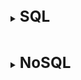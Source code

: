 [//]: # (SQL)
<br>
<details>
    <summary>
        <b><big><big><big>
            SQL
        </big></big></big></b>
    </summary>

[//]: # (What is SQL)
<br>
<details>
      <summary>
          <b><big><big><big>
              What is SQL
          </big></big></big></b>
      </summary>

SQL (Structured Query Language) is a special language designed to work with databases.
Using the SQL database, you can set the structure, organize data sampling.
according to some specific criteria, deleting and changing data.

</details>

[//]: # (What is a DBMS)
<br>
<details>
    <summary>
        <b><big><big><big>
            What is a DBMS + main functions
        </big></big></big></b>
    </summary>

DBMS (Database Management System) - software that communicates
with the user, applications and the database itself for data collection and analysis.
The DBMS allows the user to interact with the database.
The data stored in the database can be changed, retrieved and deleted.

DBMS == SQL Server

- database data management;
- logging of changes;
- backup and recovery of the database after failures;
- support for database languages.

</details>

[//]: # (DBMS types)
<br>
<details>
     <summary>
         <b><big><big><big>
              Types of DBMS
         </big></big></big></b>
     </summary>

**Relational (RSQL)** - supports SQL.
Relationships between objects look like tables that
are related to each other by PK and FK relations

**Non-relational (NoSQL)** - partially supports SQL (not all types)
Relations between objects are represented as non-relational, it can be
tables, a single document (json) or described by xml and so on

</details>

[//]: # (SQL vs NoSQL)
<br>
<details>
    <summary>
        <b><big><big><big>
             SQL vs NoSQL
        </big></big></big></b>
    </summary>

- **Вертикальное масштабирование** — заменять в существующей вычислительной
  системе компоненты более мощными и быстрыми
- **Горизонтальное масштабирование** - разбиение системы на более мелкие структурные компоненты и
  разнесение их по отдельным физическим машинам (увеличение количества серверов)

SQL:

Плюсы:
+ Структурированность хранения данных
+ SQL стандартный язык запросов (при переходе от одной SQL БД к другой, изменения будут минимальны)
+ Хорошая вертикальная масштабируемость
+ Они надежны
+ Имеют хорошую поддержку из-за того что существуют достаточно давно
+ Позволяют решать достаточно сложные задачи

Минусы:
- Плохая горизонтальная масштабируемость
- Из-за того что данные распределены по таблицам, может проседать скорость работы
- Достаточно сложная работа с большой базой

NoSQL: подходят для многих мобильных, игровых, интернет‑приложений,
когда **требуются гибкие масштабируемые** базы данных **с высокой производительностью**
и широкими функциональными возможностями, способные обеспечивать **максимальное удобство использования.**

Плюсы:
+ Отличная масштабируемость как вертикально так и горизонтально
+ Гибкая разработка (проходит быстрее)
+ Высокая производительность
+ Широкие функциональные возможности

Минусы:
- Неструктурное хранение данных
- Каждая NoSQL база имеет свой способ работы с данными
- Плохая надежность
- Не очень хорошая поддержка из-за того что некоторые NoSQL еще молодые
- Сложно решать сложные задачи

</details>

[//]: # (Из каких подмножеств состоит SQL DDL/DML/DCL/TCL)
<br>
<details>
    <summary>
        <b><big><big><big>
             Из каких подмножеств состоит SQL (DDL/DML/DCL/TCL)
        </big></big></big></b>
    </summary>

- DDL (Data Definition Language, язык описания данных)
  позволяет выполнять различные операции с базой данных,
  такие как CREATE (создание), ALTER (изменение) и DROP (удаление объектов).
- DML (Data Manipulation Language, язык управления данными)
  позволяет получать доступ к данным и манипулировать ими,
  например, вставлять, обновлять, удалять и извлекать данные из базы данных.
- DCL (Data Control Language, язык контролирования данных)
  позволяет контролировать доступ к базе данных.
  Пример — GRANT (предоставить права), REVOKE (отозвать права).
- TCL (Transaction Control Language) - контроль над DML командами
  Пример - СOMMIT/ROLLBACK

</details>

[//]: # (Materialized View vs View)
<br>
<details>
    <summary>
        <b><big><big><big>
             Materialized View vs View
        </big></big></big></b>
    </summary>

View:
- View таблицы никогда не сохраняются, только отображается.
- Представление - это виртуальная таблица,
  сформированная из одной или нескольких базовых таблиц или представлений

+ Представление обновляется каждый раз, когда используется виртуальная таблица
+ Не требует дискового пространства для хранения
- (Главное) Медленная обработка

Materialized View:
- Материализованное представление хранится на диске.
- Материализованное представление является физической копией базовой таблицы (На момент создания)
- Материализованное представление должно обновляться вручную или с использованием триггеров.

+ Быстрая обработка
+ Материализованный вид использует пространство памяти.

</details>

[//]: # (Понятие целостности данных)
<br>
<details>
    <summary>
        <b><big><big><big>
             Понятие целостности данных
        </big></big></big></b>
    </summary>

Целостность данных – это полнота, точность и единообразие данных.
Для поддержания целостности данных в реляционных БД используется ряд инструментов.
Целостность данных обеспечивается при помощи constraint.
Эти ограничения целостности позволяют применять практические правила к данным в таблицах
и гарантировать точность и надежность данных.

</details>

[//]: # (Ограничения constraints)
<br>
<details>
    <summary>
        <b><big><big><big>
            Ограничения (constraints)
        </big></big></big></b>
    </summary>

Ограничения (constraints) используются для указания ограничения на тип данных таблицы. 
Они могут быть указаны при создании или изменении таблицы. Пример ограничений:

- NOT NULL      - гарантирует, что столбец не может иметь значение NULL
- UNIQUE        - гарантирует, что все значения в столбце разные
- PRIMARY KEY   - комбинация NOT NULL и UNIQUE. Уникально идентифицирует каждую строку в таблице
- FOREIGN KEY   - уникально идентифицирует строку / запись в другой таблице
- CHECK         - Гарантирует, что все значения в столбце удовлетворяют определенному условию
- DEFAULT       - устанавливает значение по умолчанию для столбца, если значение не указано
- INDEX         - используется для очень быстрого создания и извлечения данных из базы данных
- AUTO_INCREMENT- позволяет автоматически генерировать уникальный номер
  при добавлении новой записи в таблицу.

</details>

[//]: # (Индексирование колонок)
<br>
<details>
    <summary>
        <b><big><big><big>
            Индексирование колонок
        </big></big></big></b>
    </summary>

Индексы являются методами повышения производительности, позволяя извлекать
информацию из базы данных с более высокой скоростью и производительностью.

Индекс базы данных во многом сходен с индексом (алфавитным указателем) книги.
Когда нам нужно быстро найти какую-либо тему в книге, мы сначала смотрим в индексе,
на каких страницах книги эта тема рассматривается, а потом сразу же открываем нужную страницу.
Подобным образом, при поиске определенной строки таблицы компонент
Database Engine обращается к индексу, чтобы узнать ее физическое местонахождение.

Индексы имеют две особенности
- Пользователь БД не имеет возможности выбирать поиск по индексу или нет
  Для него система индексирования скрыта, а ей занимается система оптимизирования щапросов

- Индекс базы данных могут меняться при каждом изменении соответствующих данных.

Индекс помогает ускорить запросы на получение данных (SELECT [WHERE]),
но замедляет процесс добавления и изменения записей (INSERT, UPDATE) поскольку таблица при добавлении
так же обновляет индексы.

</details>

[//]: # (Полное сканирование vs Индексирование)
<br>
<details>
    <summary>
        <b><big><big><big>
            Полное сканирование vs Индексирование
        </big></big></big></b>
    </summary>

Если для таблицы отсутствует подходящий индекс, для выборки строк система использует
метод полного сканирования таблицы.
Система последовательно извлекает и исследует каждую строку таблицы
(от первой до последней), и помещает строку в результирующий набор,
если для нее удовлетворяется условие поиска в предложении WHERE.
Таким образом, все строки извлекаются в соответствии с их физическим расположением в памяти.
Этот метод менее эффективен, чем доступ с использованием индексов

Индексы сохраняются в дополнительных структурах базы данных, называющихся страницами индексов.
Для каждой индексируемой строки имеется элемент индекса (index entry),
который сохраняется на странице индексов.
Каждый элемент индекса состоит из ключа индекса и указателя.

Поиск же записей по индексированной таблице осуществляется по сбалансированному АВЛ дереву.

(У каждого узла такого дерева не больше двух узлов, максимум левый и правый
правила которого звучак как Не меньше и Не больше а каждая ветвь дерева
ниже составляет собственное дерево)

Главное отличие полного сканирования от индексирования в том
Что поиск полного сканирования составляет N
Сложность сканирования по дерева стремиться к LogN и зависит от высоты дерева

</details>

[//]: # (Типы индексов)
<br>
<details>
    <summary>
        <b><big><big><big>
            Типы индексов
        </big></big></big></b>
    </summary>

Всего существует два типа индексов – кластеризованные, некластеризованные.

- **Кластеризованный** индекс говорит нам о том, что записи физическии
  (на диске) будут храниться рядом друг с другом.
  Кластеризованный индекс может быть только один
  и создается по умолчанию для каждой таблицы, которая имеет первичный ключ.

Кластеризованный индекс хранит реальные строки данных в листьях индекса.

- **Некластеризованного** индекс содержит только те столбцы,
  по которым определен данный индекс,
  а также содержит указатель на кластерный индекс если он есть или на номер строки.

- **Составной индекс** Такой индекс может содержать более одного столбца.
  Вы можете включить до 16 столбцов в индекс, но их общая длина ограничена 900 байтами.
  Как кластеризованный, так и некластеризованный индексы могут быть составными.

- **Уникальный индекс** Уникальный индекс автоматически создается когда вы
  определяете ограничения столбца: первичный ключ или ограничение на уникальность значений


</details>

[//]: # (Свойство ACID)
<br>
<details>
    <summary>
        <b><big><big><big>
            Свойство ACID
        </big></big></big></b>
    </summary>

Для целостности данных все транзакции в БД должны соответствовать требованиям ACID, т.е.:
- Atomicity (Атомарность)
- Consistency (Консистентность)
- Isolation (Изоляция)
- Durability (Надежность)

Подробнее:

- Атомарность   – Либо транзакция проходит целиком, либо отменяется целиком
  в случае ошибки в цепи операций
  (перфоманс: )
- Consistency   - Все данные, записываемые в БД в рамках транзакции, должны соответствовать
  всем правилам и ограничениям, включая ограничения целостности, каскады и триггеры.
  (перфоманс: валидации)
- Isolation     - Во время выполнения транзакции параллельные транзакции не должны оказывать
  влияние на её результат.
  (перфоманс: сложно реализации изоляции сами по себе бьют по перфомансу)
- Durability    - Если транзакция отработала полностью и завершилась, то все ее изменения
  должны быть сохранены и считаются постоянными
  (перфоманс: проблема оптимизации запросов)

</details>я

[//]: # (Уровни изолированности добавить проблемы)
<br>
<details>
    <summary>
        <b><big><big><big>
            Уровни изолированности (добавить проблемы)
        </big></big></big></b>
    </summary>

- Read uncommitted
  Самая плохая согласованность данных (самая высокая скорость)
  каждая транзакция видит незафиксированные изменения другой транзакции (феномен грязного чтения)

- Read committed
  Для этого уровня параллельно исполняющиеся транзакции видят только
  зафиксированные изменения из других транзакций
  (работа с разными данными)

- Repeatable read
  мы не видим в исполняющейся транзакции измененные и удаленные записи другой транзакцией.
  Но все еще видим вставленные записи из другой транзакции
  (фантомные строки)

- Serializable
  Уровень, при котором транзакции ведут себя как будто ничего более не существует,
  никакого влияния друг на друга нет.

</details>

[//]: # (Что такое нормализация БД и каковы ее приемущества)
<br>
<details>
    <summary>
        <b><big><big><big>
            Что такое нормализация БД и каковы ее приемущества
        </big></big></big></b>
    </summary>

Плюсы:
+ Нормализация нужна для борьбы с избыточностью
+ Как следствие, повышается читаемость самой базы и интуитивность
+ Упрощение расширения и маштабирования
+ Упрощение применения процедур целостности (constraint)
+ Проецирование на языки программирования

Минусы:

- Множество таблиц влияют на производительность всей системы
- Возростает сложность запросов, поскольку надо объединять таблицы
</details>

[//]: # (HAVING vs WHERE)
<br>
<details>
    <summary>
        <b><big><big><big>
            HAVING vs WHERE
        </big></big></big></b>
    </summary>

Having и Where по сути выполняют одно и тоже действие - поиск

Having:
- Having может использоваться на первом месте запроса вместо where
  даже в группе запросов (having A > 0 and B < 0)
- Having может использовать агрегатные функции having max(A) > 1;

Но есть очень важный момент использования Having.
При запросе с группировкой, мы можем использовать дополнительное условие выборки
после группировки только при помощи having
</details>

[//]: # (GROUP BY vs DISTINCT vs ORDER BY)
<br>
<details>
    <summary>
        <b><big><big><big>
            GROUP BY vs DISTINCT vs ORDER BY
        </big></big></big></b>
    </summary>

GROUP BY -> группирует значения
DISTINCT -> выводит уникальные неповторяющиеся значения
ORDER BY -> выводит в порядке (деф возрастания) значения в таблице

Главное различие GROUP BY и DISTINCT, в синтаксисе описания

Пример для DISTINCT:

    SELECT DISTINCT A, B
    FROM Table
    ORDER BY A;

Пример для GROUP BY:

    SELECT *
    FROM Table
    GROUP BY A, B;

(+ GROUP BY может работать с атомарными операторами из-за
того что находится в последней части запроса)

Когда нужен вывод чего-то одного без каких-то дополнительных полей - юзай DISTINCT
Нужна группировка значений воедино, но при этом оставить все левые - юзай GROUP BY

</details>

[//]: # (PRIMARY vs UNIQUE)
<br>
<details>
    <summary>
        <b><big><big><big>
            PRIMARY vs UNIQUE
        </big></big></big></b>
    </summary>

PRIMARY:
- В таблице может быть только одно поле с первичным ключом
- В некоторых СУБД оно не может быть NULL - например, MySQL добавляет NOT NULL
- Первичный ключ - это уникальный идентификатор ключа записи

UNIQUE:
- Может быть более одного уникального ключа в одной таблице
- Уникальный ключ может иметь значения NULL
- Нулл значения между собой не равны, потому UNIQUE может иметь много NULL полей
</details>

[//]: # (DELETE vs TRUNCATE vs DROP)
<br>
<details>
    <summary>
        <b><big><big><big>
            DELETE vs TRUNCATE vs DROP
        </big></big></big></b>
    </summary>

DROP        - удаляет таблицы (удаление таблицы базы данных)
DELETE      - для удаления одной или нескольких строк в таблице (с применением условия)
TRUNCATE    - удаляет все строки из таблицы (работает быстрее чем DELETE, но нельзя вешать условия)

</details>

[//]: # (Типы JOIN'ов)
<br>
<details>
    <summary>
        <b><big><big><big>
            Типы JOIN'ов
        </big></big></big></b>
    </summary>

![atler-text](https://www.techagilist.com/wp-content/uploads/2018/07/sql-joins.png)

</details>

[//]: # (Подзапрос / Типы подзапросов)
<br>
<details>
    <summary>
        <b><big><big><big>
            Подзапрос / Типы подзапросов
        </big></big></big></b>
    </summary>

SQL подзапрос — это запрос, вложенный в другой запрос;

По типам запросы используются в:
- В инструкции SELECT;
- В инструкции FROM;
- В условии WHERE.
- 
</details>

[//]: # (Функции ранжирования/Выбор четных нечетных записей)
<br>
<details>
    <summary>
        <b><big><big><big>
            Функции ранжирования/Выбор четных нечетных записей
        </big></big></big></b>
    </summary>

**Ранжирующие функции** — это функции, которые возвращают значение для каждой строки группы в
результирующем наборе данных.
На практике они могут быть использованы, например, для простой нумерации списка,
составления рейтинга или постраничной выборки.

Результирующие функции:
- **ROW_NUMBER**() OVER ([ORDER BY столбы группировки]) as [Имя полученной колонки]
  Выводит номер получившейся стоки
- **RANK**() OVER (order by column) [RANK]
  возвращает ранг каждой строки. В отличие от row_number(),
  идет уже анализ значений и в случае нахождения одинаковых, функция возвращает одинаковый ранг
  с пропуском следующего.
  (Если найдет одинаковые значения то выведет 1.2.2.2.5.6.7)
- **DENSE_RANK** over (order by column) [DENSE_RANK]
  возвращает ранг каждой строки, но в отличие от rank,
  в случае нахождения одинаковых значений, возвращает ранг без пропуска следующего.
  (Если найдет одинаковые значения то выведет 1.2.2.2.3.4.4)
- **NTILE**(3)over (order by price desc) [NTILE]
  функция Transact-SQL, которая делит результирующий набор
  на группы по определенному столбцу. Количество групп указывается в качестве параметра.

Используя функцию mod

SELECT * FROM Persons WHERE MOD(PersonId, 2) = 1

</details>

[//]: # (Хранимые процедуры)
<br>
<details>
    <summary>
        <b><big><big><big>
            Хранимые процедуры
        </big></big></big></b>
    </summary>

Хранимые процедуры представляет набор инструкций, которые выполняются как единое целое.
Тем самым хранимые процедуры позволяют упростить комплексные операции
и вынести их в единый объект.

Каждая процедура описывается с помощью BEGIN и END

Пример:

    CREATE PROCEDURE procedure AS
    BEGIN
        SELECT *
        FROM table
    END;

Чтобы вызвать хранимую процедуру используется команда **EXEC** или **EXECUTE**

+ Скорость
+ Логика
+ Код проще
+ Безопасность (она уже скомпилирована)
+ Защита приложния от изменения структуры
+ Процедуры не наш скоуп ответсвеннсти

- Сложность переезда
- Проблема SQL (жесткая привязанность)

</details>

[//]: # (Триггеры)
<br>
<details>
    <summary>
        <b><big><big><big>
            Триггеры
        </big></big></big></b>
    </summary>

Триггеры представляют специальный тип хранимой процедуры,
которая вызывается автоматически при выполнении определенного действия над таблицей
или представлением, в частности, при добавлении, изменении или удалении данных,
то есть при выполнении команд INSERT, UPDATE, DELETE.

    CREATE TRIGGER имя_триггера
    ON {имя_таблицы | имя_представления}
    {AFTER | INSTEAD OF} [INSERT | UPDATE | DELETE]
    AS выражения_sql

(В mySQL есть before но нет INSTEAD OF)

Использование:
- добавление процента на товар
- валидация
</details>

[//]: # (Курсоры)
<br>
<details>
    <summary>
        <b><big><big><big>
            Курсоры
        </big></big></big></b>
    </summary>

Простыми словами курсоры это forEach по результату выборки

Для того чтобы использовать курсор его надо определить

    --объявляем курсор
    DECLARE my_cur CURSOR FOR 
     SELECT number, pole1, pole2 
     FROM test_table_vrem 
   
    --открываем курсор
    OPEN my_cur
    --считываем данные первой строки в наши переменные
    FETCH NEXT FROM my_cur INTO @number, @pole1, @pole2   
    WHILE @@FETCH_STATUS = 0
    BEGIN
        --на каждую итерацию цикла запускаем нашу основную процедуру с нужными параметрами   
        exec dbo.my_proc_test @number, @pole1, @pole2
        --считываем следующую строку курсора
        FETCH NEXT FROM my_cur INTO @number, @pole1, @pole2
    END
    --закрываем курсор
    CLOSE my_cur
</details>

</details>

[//]: # (NoSQL)
<br>
<details>
    <summary>
        <b><big><big><big>
            NoSQL
        </big></big></big></b>
    </summary>

[//]: # (Что такое NoSQL)
<br>
<details>
    <summary>
        <b><big><big><big>
            Что такое NoSQL
        </big></big></big></b>
    </summary>

NoSQL (Not only SQL) - это ряд технологий, подходов, проектов
имеющих существенные отличия от
традиционных СУБД, работающих с языком SQL.

предлагают решения в хранении и управлении данными
в зависимости от необходимости

- "ключ-значение" (key-value store)
  (большая хеш-таблица, содержащая ключи и значения)

- документно-ориентированные (document store)
  (хранит документы, состоящие из тегированных элементов (JSON))

- хранилища семейств колонок (column database)
  (в каждом блоке хранятся данные только из одной колонки)

- графовые базы данных (graph database)
  (сетевая база данных, которая использует узлы и рёбра для отображения и хранения данных)


</details>

[//]: # (Какие проблемы решает NoSQL основные отличия от SQL)
<br>
<details>
    <summary>
        <b><big><big><big>
            Какие проблемы решает NoSQL (основные отличия от SQL)
        </big></big></big></b>
    </summary>

- **schemaless**.
  В отличие от реляционных структура данных не регламентирована
  — в отдельной строке или документе можно добавить произвольное поле
  без предварительного декларативного изменения структуры всей таблицы.

Пример такого изменения на Mongo:

    BasicDBObject order = new BasicDBObject();
    order.put(“totalSum”, total); // раньше мы использовали просто “sum”

решает проблему изменчивости (если база часто меняется)

- **Представление данных в виде агрегатов**.
  NoSQL хранилища оперируют данными(таблицами) как с целостными объектами

Что это нам дает?:

Из минусов:
- Оптимизация только под определенный тип запросов
  (Вставка начинает страдать из-за отсутствия нормализации, но селект работает лучше)
- Сложность в обновлении денормализованных данных

Из плюсов:
- Это дает возможность создания распределенной среды
- В распределенной среде обеспечивается высокая скорость чтения
- Храним объект в том виде, в котором работает приложение

- **Слабые ACID свойства**.
  Мы получаем консистентность (получение максимально актуальных данных)
  в обмен на доступность (гарантия того, что запрос выполниться)

- **Возможность создания распределенных систем**
  С лавинообразным ростом информации в мире и необходимости ее обрабатывать
  за разумное время встала проблема вертикальной
  масштабируемости — рост скорости процессора остановился на 3.5 Ггц,
  скорость чтения с диска также растет тихими темпами,
  плюс цена мощного сервера всегда больше суммарной цены нескольких простых серверов.
  В этой ситуации обычные реляционные базы, даже кластеризованные на массиве дисков,
  не способны решить проблему скорости, масштабируемости и пропускной способности.

Единственный выход из ситуации — горизонтальное масштабирование,
когда несколько независимых серверов соединяются быстрой сетью
и каждый владеет/обрабатывает только часть данных и/или только часть
запросов на чтение-обновление. В такой архитектуре для повышения мощности хранилища
(емкости, времени отклика, пропускной способности)
необходимо лишь добавить новый сервер в кластер — и все.

</details>

[//]: # (Понятие "Репликация", Виды репликации)
<br>
<details>
    <summary>
        <b><big><big><big>
            Понятие "Репликация", Виды репликации
        </big></big></big></b>
    </summary>

Репликация — копирование данных на другие узлы при обновлении.

**master-slave:**
- Есть master сервер который берет на себя функции чтения и записи данных.
- Есть slave сервера которые являются (или получают) реплики мастер сервера
  и с их стороны работает только чтение.

![text-img](https://hsto.org/storage2/fe3/70f/649/fe370f6495f0fccdeb9fe7ac303b2fc9.jpg)

предполагает хорошую масштабируемость на чтение (может происходить с любого узла),
но немасштабируемую запись (только в мастер узел).
Также есть тонкости с обеспечением постоянной доступности
(в случае падения мастера либо вручную, либо автоматически
на его место назначается один из оставшихся узлов).

**peer-to-peer:**
предполагается, что все узлы равны и могут обслуживать как запросы на чтение, так и на запись.

![text-img](https://hsto.org/storage2/7ce/408/bb3/7ce408bb336eb974a0bc50db54f5a4a5.jpg)

- из минусов, мы повышаем накладные расходы на репликацию

</details>

[//]: # (Понятие "Шардинг", Виды шардинга)
<br>
<details>
    <summary>
        <b><big><big><big>
            Понятие "Шардинг", Виды шардинга
        </big></big></big></b>
    </summary>

**Шардинг** — разделение данных между серверами
С ростом количества данных, один сервер не может хранить все данные.
А вертикальное масштабирование сервера является слишком дорогим.

Шардинг решает проблему путём горизонтального масштабирования.
Благодаря данному механизму мы можем подключать дополнительные
сервера для хранения, записи и чтения данных.
(Обработка запросов все еще на корневом узле)

(В NoSQL системах, шардинг является автоматическим)

**Вертикальный шардинг** - это выделение таблицы или группы таблиц на отдельный сервер.

**Горизонтальный шардинг** — это разделение одной таблицы на разные сервера.
Это необходимо использовать для огромных таблиц, которые
не умещаются на одном сервере.
Разделение таблицы на куски делается по такому принципу:

- На нескольких серверах создается одна и та же таблица (только структура, без данных).
- В приложении выбирается условие, по которому будет
  определяться нужное соединение (например, четные на один сервер, а нечетные — на другой).
- Перед каждым обращением к таблице происходит выбор нужного соединения.

- из минусов теряем данные если сервак выйдет из строя

</details>

[//]: # (Понятие "Агригации" )
<br>
<details>
    <summary>
        <b><big><big><big>
            Понятие "Агригации" 
        </big></big></big></b>
    </summary>

Агригация - коллекция связанных объектов,
которая интерпретируется как единое целое.

Простым примером арегации в SQL DB являются атомарные функции (MIN, MAX, COUNT)

В NoSQL системах в которых отсутствует понятия схем, все базируется на агригированных данных
которые на примере Mongo выглядят следующим образом

    // Клиенты {
    "customer": {
    "id": 1,
    "name": "Martin",
    "billingAddress":	[{"city": "Chicago"}],
    "orders":	[
       {
          "id":99,
          "customerld":1,
          "orderIterns":[
          {
             "productld":27,
             "price": 32.45,
             "productName": "NoSQL Distilled"
          }
       ],
       "shippingAddress":[{"city":"Chicago"}]
          "orderPayment":[
          {
             "ccinfo":"1000-1000-1000-1000",
             "txnId":"abelif879rft",
             "billingAddress" : { "city" : "Chicago" }
          }],
       }]
      }
    }

</details>

[//]: # (NoSQL CAP теорема)
<br>
<details>
    <summary>
        <b><big><big><big>
            NoSQL CAP теорема
        </big></big></big></b>
    </summary>

Благодаря появлению распределительных систем и параллельной обработке данных
стало возможным горизонтальное маштабирование системы. Когда система наращивает
вычислительную способность благодаря не качеству а количеству задействованных единиц.

Но при горизонтальном масштабировании есть свои минусы и потому для того
чтобы количественно определить неизбежные компромиссы таких систем сущесвует CAP

В CAP говорится, что в распределенной системе возможно выбрать только 2 из 3-х свойств:

- C (consistency) — согласованность. Каждое чтение даст вам самую последнюю запись.
- A (availability) — доступность. Гарантия того что каждый клиент имеет
  возможность чтения и записи запроса.
- P (partition tolerance) — устойчивость к разделению.
  (Потеря сообщений между компонентами системы не влияет на работоспособность системы.
  В том числе и выход из строя каких-то компонентов)

SQL базы - CA
NoSQL базы - CP

![alt-text](https://www.bigdataschool.ru/wp-content/uploads/2019/12/cap_0.png)

- **CA** (Availability + Consistency — Parition tolerance) Реализуя свойства транзакционности
  и ACID система получает согласованность и доступность, но горизонтально маштабирование
  становится дорогостоящей (перфоманс) операцией.
- **CP** (Consistency + Partition tolerance — Availability)
  Система продолжает корректно читать данные даже при отказе одного из серверов.
  Но в этом случае запись будет обрываться или сильно задерживаться, пока система
  не убедится в своей целостности и согласованности. Но при этом будет отвечать на чтение
  поскольку на сервер представляет из себя репликацию.
- **AP** (Availability + Partition tolerance — Consistency)
  База имеет возможность разделения и гарантирует то, что каждый запрос на чтение и запись
  кореектно отработает, но не гарантирует что данные при чтении будут актуальными.


</details>

[//]: # (NoSQL vs SQL Области применения)
<br>
<details>
    <summary>
        <b><big><big><big>
            NoSQL vs SQL (Области применения)
        </big></big></big></b>
    </summary>

В заключении темы отвечая на вопрос выбора между NoSQL и SQL.
Лучшим вариантом будет работа NoSQL и SQL в спайке.
Разделенный на несколько независимых сервисов проект всегда нуждается в
структурированности и защите обеспечиваемой SQL базами. Но и в то же время
разделенность серверов и репликации мастер сервера обеспечивают так необходимую
скорость работы, и в грамотном сочетании проект начинает работать с тем что конкретно ему надо.

Но и ситуации когда NoSQL и SQL базы тоже возникают из-за неНеобходимости в каких-то
конкретных функциях. Скажем мобильный рынок который не базируется на клиент серверной архитектуре
больше предпочтет SQLite из-за своей легковесности и скорости.

</details>

</details>
